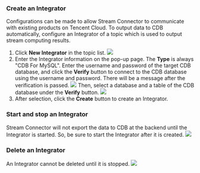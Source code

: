 ### Create an Integrator
Configurations can be made to allow Stream Connector to communicate with existing products on Tencent Cloud. To output data to CDB automatically, configure an Integrator of a topic which is used to output stream computing results.
1. Click **New Integrator** in the topic list.
![](https://main.qcloudimg.com/raw/b534bff3b0539e031bb08d23c9b29d99.png)
2. Enter the Integrator information on the pop-up page. 
The **Type** is always "CDB For MySQL". Enter the username and password of the target CDB database, and click the **Verify** button to connect to the CDB database using the username and password. There will be a message after the verification is passed.
![](https://main.qcloudimg.com/raw/b6fe5b6ca6eea6ca593361b693e21bdf.png)
Then, select a database and a table of the CDB database under the **Verify** button.
![](https://main.qcloudimg.com/raw/f0bf19a4e2a6a20d1df0664af4002c8f.png)	
3. After selection, click the **Create** button to create an Integrator.	

### Start and stop an Integrator
Stream Connector will not export the data to CDB at the backend until the Integrator is started. So, be sure to start the Integrator after it is created.
![](https://main.qcloudimg.com/raw/5e6f9ba80017bdeb6ae1192fa59fe8fb.png)
### Delete an Integrator
An Integrator cannot be deleted until it is stopped.
![](https://main.qcloudimg.com/raw/72a25c390d613f1577f9de85c5204145.png)
